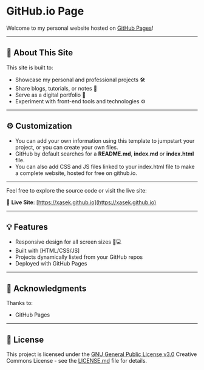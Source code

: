 # GitHub.io Page

Welcome to my personal website hosted on [GitHub Pages](https://pages.github.com/)!

---

## 🧭 About This Site

This site is built to:
- Showcase my personal and professional projects 🛠️
- Share blogs, tutorials, or notes 📝
- Serve as a digital portfolio 💼
- Experiment with front-end tools and technologies ⚙️

---

## ⚙️ Customization
- You can add your own information using this template to jumpstart your project, or you can create your own files.
- GitHub by default searches for a **README.md**, **index.md** or **index.html** file.
- You can also add CSS and JS files linked to your index.html file to make a complete website, hosted for free on github.io.

---

Feel free to explore the source code or visit the live site:

🔗 **Live Site**: [https://xasek.github.io](https://xasek.github.io)

---

## 💡 Features

- Responsive design for all screen sizes 📱💻
- Built with [HTML/CSS/JS]
- Projects dynamically listed from your GitHub repos
- Deployed with GitHub Pages

---

## 🙌 Acknowledgments
Thanks to:
- GitHub Pages

---

## 📝 License
This project is licensed under the [GNU General Public License v3.0](LICENSE.md)
Creative Commons License - see the [LICENSE.md](LICENSE.md) file for
details.
